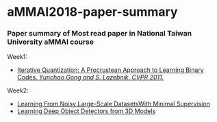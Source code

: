# aMMAI2018-paper-summary
### Paper summary of Most read paper in National Taiwan University aMMAI course 
Week1: 
* [Iterative Quantization: A Procrustean Approach to Learning Binary Codes.  *Yunchao Gong and S. Lazebnik.  CVPR 2011.*](http://www.cs.unc.edu/~lazebnik/publications/cvpr11_small_code.pdf)

Week2: 
* [Learning From Noisy Large-Scale DatasetsWith Minimal Supervision](https://vision.cornell.edu/se3/wp-content/uploads/2017/04/DeepLabelCleaning_CVPR.pdf) 
* [Learning Deep Object Detectors from 3D Models](http://www.karimali.org/publications/PSAS_ICCV15.pdf)
